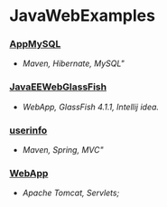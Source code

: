 # JavaWebExamples

### [AppMySQL](https://github.com/Skevary/JavaWebExamples/tree/master/AppMySQL)

* _Maven, Hibernate, MySQL"_

### [JavaEEWebGlassFish](https://github.com/Skevary/JavaWebExamples/tree/master/JavaEEWebGlassFish)

* _WebApp, GlassFish 4.1.1, Intellij idea._

### [userinfo](https://github.com/Skevary/JavaWebExamples/tree/master/userinfo)

* _Maven, Spring, MVC"_

### [WebApp](https://github.com/Skevary/JavaWebExamples/tree/master/WebApp)

* _Apache Tomcat, Servlets;_

